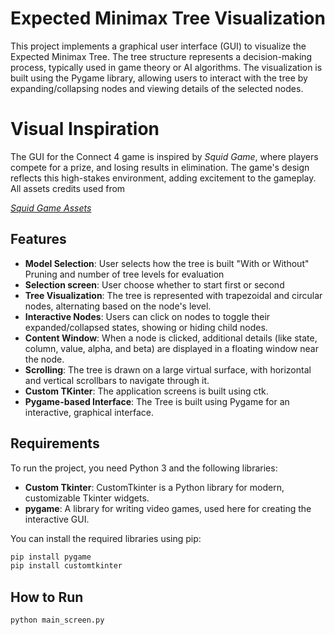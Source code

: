 # Expected Minimax Tree Visualization

This project implements a graphical user interface (GUI) to visualize the Expected Minimax Tree. The tree structure represents a decision-making process, typically used in game theory or AI algorithms. The visualization is built using the Pygame library, allowing users to interact with the tree by expanding/collapsing nodes and viewing details of the selected nodes.

# Visual Inspiration

The GUI for the Connect 4 game is inspired by *Squid Game*, where players compete for a prize, and losing results in elimination. The game's design reflects this high-stakes environment, adding excitement to the gameplay.
All assets credits used from 

[*Squid Game Assets*](https://mdesign.dk/squid_game/assets/assets.html)


## Features

- **Model Selection**: User selects how the tree is built "With or Without" Pruning and number of tree levels for evaluation
- **Selection screen**: User choose whether to start first or second
- **Tree Visualization**: The tree is represented with trapezoidal and circular nodes, alternating based on the node's level.
- **Interactive Nodes**: Users can click on nodes to toggle their expanded/collapsed states, showing or hiding child nodes.
- **Content Window**: When a node is clicked, additional details (like state, column, value, alpha, and beta) are displayed in a floating window near the node.
- **Scrolling**: The tree is drawn on a large virtual surface, with horizontal and vertical scrollbars to navigate through it.
- **Custom TKinter**: The application screens is built using ctk. 
- **Pygame-based Interface**: The Tree is built using Pygame for an interactive, graphical interface.

## Requirements

To run the project, you need Python 3 and the following libraries:

- **Custom Tkinter**: CustomTkinter is a Python library for modern, customizable Tkinter widgets.
- **pygame**: A library for writing video games, used here for creating the interactive GUI.

You can install the required libraries using pip:

```bash
pip install pygame
pip install customtkinter
```
## How to Run
```
python main_screen.py

```
